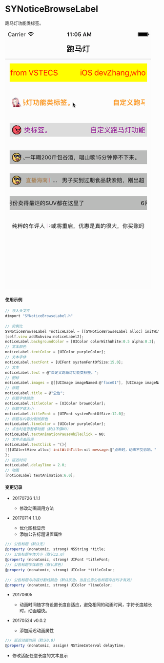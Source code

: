 # SYNoticeBrowseLabel
跑马灯功能类标签。

![SYNoticeBrowseLabel.gif](./SYNoticeBrowseLabel.gif)

#### 使用示例
~~~ javascript
// 导入头文件
#import "SYNoticeBrowseLabel.h"

// 实例化
SYNoticeBrowseLabel *noticeLabel = [[SYNoticeBrowseLabel alloc] initWithFrame:CGRectMake(10.0, 10.0, (self.view.frame.size.width - 10.0 * 2), 30.0)];
[self.view addSubview:noticeLabel2];
noticeLabel.backgroundColor = [UIColor colorWithWhite:0.5 alpha:0.3];
// 文本颜色
noticeLabel.textColor = [UIColor purpleColor];
// 文本字体
noticeLabel.textFont = [UIFont systemFontOfSize:15.0];
// 文本
noticeLabel.text = @"自定义跑马灯功能类标签。";
// 图标
noticeLabel.images = @[[UIImage imageNamed:@"face01"], [UIImage imageNamed:@"face02"], [UIImage imageNamed:@"face03"], [UIImage imageNamed:@"face04"], [UIImage imageNamed:@"face05"], [UIImage imageNamed:@"face06"]];
// 标题
noticeLabel.title = @"公告";
// 标题字体颜色
noticeLabel.titleColor = [UIColor brownColor];
// 标题字体大小
noticeLabel.titleFont = [UIFont systemFontOfSize:12.0];
// 标题与内容分割线颜色
noticeLabel.lineColor = [UIColor purpleColor];
// 点击时是否暂停动画（默认不停NO）
noticeLabel.textAnimationPauseWhileClick = NO;
// 文件点击回调
noticeLabel.textClick = ^(){
[[[UIAlertView alloc] initWithTitle:nil message:@"点击时，动画不受影响。" delegate:nil cancelButtonTitle:@"知道了" otherButtonTitles:nil, nil] show];
};
// 延迟时间
noticeLabel.delayTime = 2.0;
// 动画
[noticeLabel textAnimation:6.0];
~~~


#### 变更记录
* 20170726 1.1.1
  * 修改动画调用方法

* 20170714 1.1.0
  * 优化图标显示
  * 添加公告标题设置属性
~~~ javascript
/// 公告标题（默认无）
@property (nonatomic, strong) NSString *title;
/// 公告标题字体大小（默认12.0）
@property (nonatomic, strong) UIFont *titleFont;
/// 公告标题字体颜色（默认黑色）
@property (nonatomic, strong) UIColor *titleColor;

/// 公告标题与内容分割线颜色（默认灰色，当且公当公告标题存在时才有效）
@property (nonatomic, strong) UIColor *lineColor;
~~~


* 20170605 
  * 动画时间随字符设置长度自适应，避免相同的动画时间，字符长度越长时，动画越快。

* 20170524 v0.0.2
  * 添加延迟动画属性
~~~ javascript
/// 延迟动画时间（默认0.0）
@property (nonatomic, assign) NSTimeInterval delayTime;
~~~
  * 修改适配任意长度的文本显示

